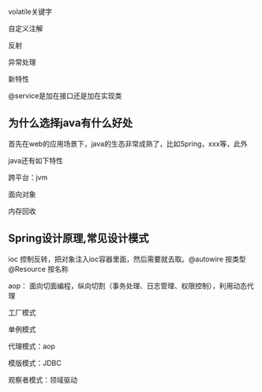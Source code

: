 volatile关键字

自定义注解

反射

异常处理

新特性

@service是加在接口还是加在实现类



## 为什么选择java有什么好处

首先在web的应用场景下，java的生态非常成熟了，比如Spring，xxx等，此外

java还有如下特性

跨平台：jvm

面向对象

内存回收



## Spring设计原理,常见设计模式

ioc 控制反转，把对象注入ioc容器里面，然后需要就去取。@autowire 按类型 @Resource 按名称

aop： 面向切面编程，纵向切割（事务处理、日志管理、权限控制），利用动态代理



工厂模式

单例模式

代理模式：aop

模版模式：JDBC

观察者模式：领域驱动